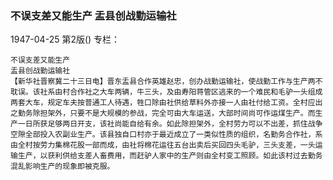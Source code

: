 ### 不误支差又能生产  盂县创战勤运输社

1947-04-25
第2版()
专栏：

    不误支差又能生产
    盂县创战勤运输社
    【新华社晋察冀二十三日电】晋东盂县合作英雄赵忠，创办战勤运输社，使战勤工作与生产两不耽误。该社系由村合作社之大车两辆，牛三头，及由寿阳蒋管区逃来的一个难民和毛驴一头组成两套大车，规定车夫按普通工人待遇，牲口除由社供给草料外亦接一人由社付给工资。全村应出之勤务除担架外，只要不是大规模的参战，完全可由大车运送，大部时间尚可作运煤生产。而生产一日所获足够两日开支，该社尚能自给有余。如此除担架外，全村劳力可以不出差，抓住战争空隙全部投入农副业生产。该县独自口村亦于最近成立了一类似性质的组织，名勤务合作社，系由全村按劳力集棉花股一部而成，由社将棉花运往五台出卖后买回四头毛驴，三头支差，一头运输生产，以获利供给支差人畜费用，而赶驴人家中的生产则由全村变工照顾。如此该村过去勤务混乱影响生产的现象即被克服。
